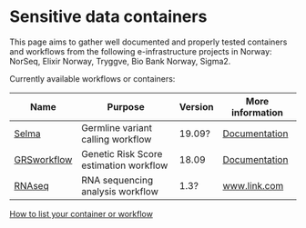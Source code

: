 # Sensitive data containers

This page aims to gather well documented and properly tested containers and workflows from the following e-infrastructure projects in Norway: NorSeq, Elixir Norway, Tryggve, Bio Bank Norway, Sigma2.

Currently available workflows or containers:  

|	Name	| Purpose	|	Version	|	More information	|
|------|--------------------------|-------------------|-------------------|
|	[Selma](https://github.com/elixir-no-nels/Selma)	|	Germline variant calling workflow	|	19.09?	| [Documentation](https://github.com/einfra-no/sensitive-data-containers/blob/master/pages/Selma/Selma.md) |
|	[GRSworkflow](https://github.com/neicnordic/GRSworkflow/tree/optimized)	|	Genetic Risk Score estimation workflow	|	18.09	| [Documentation](https://github.com/einfra-no/sensitive-data-containers/blob/master/pages/GRSWorkflow.md) |
|	[RNAseq](www.link.com)	| RNA sequencing analysis workflow	|	1.3? | www.link.com |


[How to list your container or workflow](pages/submission-guidelines.md)
